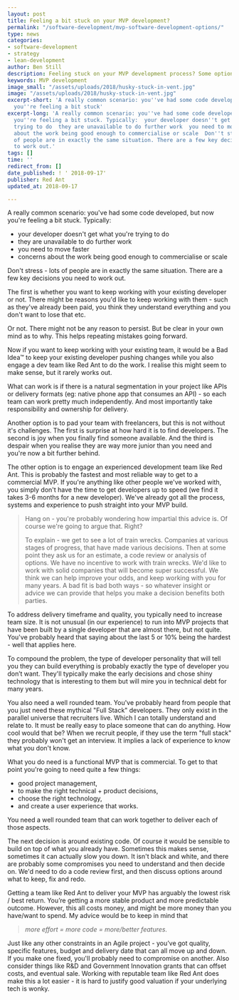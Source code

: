 ```yaml
---
layout: post
title: Feeling a bit stuck on your MVP development?
permalink: "/software-development/mvp-software-development-options/"
type: news
categories:
- software-development
- strategy
- lean-development
author: Ben Still
description: Feeling stuck on your MVP development process? Some options to get unstuck
keywords: MVP development
image_small: "/assets/uploads/2018/husky-stuck-in-vent.jpg"
image: "/assets/uploads/2018/husky-stuck-in-vent.jpg"
excerpt-short: 'A really common scenario: you''ve had some code developed, but now
  you''re feeling a bit stuck'
excerpt-long: 'A really common scenario: you''ve had some code developed, but now
  you''re feeling a bit stuck. Typically:  your developer doesn''t get what you''re
  trying to do  they are unavailable to do further work  you need to move faster  concerns
  about the work being good enough to commercialise or scale  Don''t stress - lots
  of people are in exactly the same situation. There are a few key decisions you need
  to work out.'
tags: []
time: ''
redirect_from: []
date_published: ! ' 2018-09-17'
publisher: Red Ant
updated_at: 2018-09-17

---
```

A really common scenario: you've had some code developed, but now you're feeling a bit stuck. Typically:

* your developer doesn't get what you're trying to do
* they are unavailable to do further work
* you need to move faster
* concerns about the work being good enough to commercialise or scale

Don't stress - lots of people are in exactly the same situation. There are a few key decisions you need to work out.

The first is whether you want to keep working with your existing developer or not. There might be reasons you'd like to keep working with them - such as they've already been paid, you think they understand everything and you don't want to lose that etc.

Or not. There might not be any reason to persist. But be clear in your own mind as to why. This helps repeating mistakes going forward.

Now if you want to keep working with your existing team, it would be a Bad Idea™️ to keep your existing developer pushing changes while you also engage a dev team like Red Ant to do the work. I realise this might seem to make sense, but it rarely works out.

What can work is if there is a natural segmentation in your project like APIs or delivery formats (eg: native phone app that consumes an API) - so each team can work pretty much independently. And most importantly take responsibility and ownership for delivery.

Another option is to pad your team with freelancers, but this is not without it's challenges. The first is surprise at how hard it is to find developers. The second is joy when you finally find someone available. And the third is despair when you realise they are way more junior than you need and you're now a bit further behind.

The other option is to engage an experienced development team like Red Ant. This is probably the fastest and most reliable way to get to a commercial MVP. If you're anything like other people we've worked with, you simply don't have the time to get developers up to speed (we find it takes 3-6 months for a new developer). We've already got all the process, systems and experience to push straight into your MVP build.

> Hang on - you're probably wondering how impartial this advice is. Of course we're going to argue that. Right?
>
> To explain - we get to see a lot of train wrecks. Companies at various stages of progress, that have made various decisions. Then at some point they ask us for an estimate, a code review or analysis of options. We have no incentive to work with train wrecks. We'd like to work with solid companies that will become super successful. We think we can help improve your odds, and keep working with you for many years. A bad fit is bad both ways - so whatever insight or advice we can provide that helps you make a decision benefits both parties.

To address delivery timeframe and quality, you typically need to increase team size. It is not unusual (in our experience) to run into MVP projects that have been built by a single developer that are almost there, but not quite. You've probably heard that saying about the last 5 or 10% being the hardest - well that applies here.

To compound the problem, the type of developer personality that will tell you they can build everything is probably exactly the type of developer you don’t want. They'll typically make the early decisions and chose shiny technology that is interesting to them but will mire you in technical debt for many years.

You also need a well rounded team. You've probably heard from people that you just need these mythical "Full Stack" developers. They only exist in the parallel universe that recruiters live. Which I can totally understand and relate to. It must be really easy to place someone that can do anything. How cool would that be? When we recruit people, if they use the term "full stack" they probably won't get an interview. It implies a lack of experience to know what you don't know.

What you do need is a functional MVP that is commercial. To get to that point you're going to need quite a few things:

* good project management,
* to make the right technical + product decisions,
* choose the right technology,
* and create a user experience that works.

You need a well rounded team that can work together to deliver each of those aspects.

The next decision is around existing code. Of course it would be sensible to build on top of what you already have. Sometimes this makes sense, sometimes it can actually slow you down. It isn't black and white, and there are probably some compromises you need to understand and then decide on. We'd need to do a code review first, and then discuss options around what to keep, fix and redo.

Getting a team like Red Ant to deliver your MVP has arguably the lowest risk / best return. You’re getting a more stable product and more predictable outcome. However, this all costs money, and might be more money than you have/want to spend. My advice would be to keep in mind that

> _more effort = more code = more/better features._

Just like any other constraints in an Agile project - you’ve got quality, specific features, budget and delivery date that can all move up and down. If you make one fixed, you'll probably need to compromise on another. Also consider things like R&D and Government Innovation grants that can offset costs, and eventual sale. Working with reputable team like Red Ant does make this a lot easier - it is hard to justify good valuation if your underlying tech is wonky.